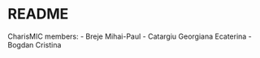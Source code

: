 # README #

CharisMIC members:
    - Breje Mihai-Paul
    - Catargiu Georgiana Ecaterina
    - Bogdan Cristina
